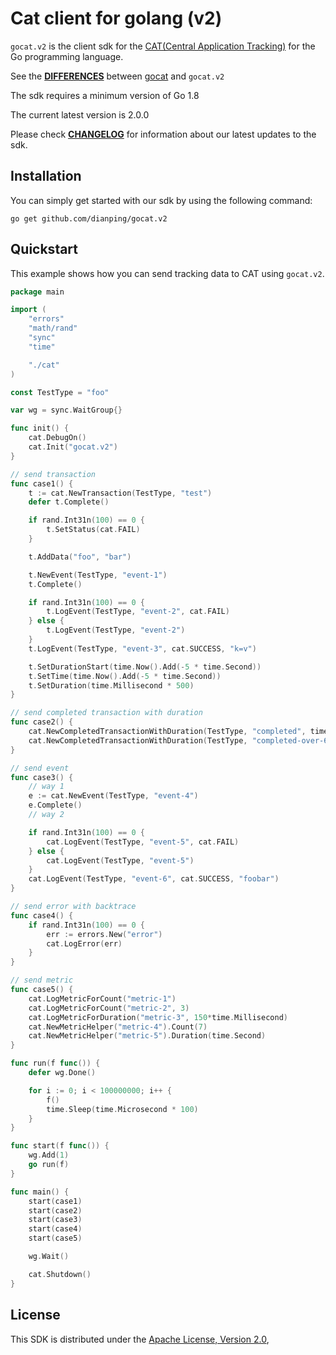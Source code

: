 # Cat client for golang (v2)

`gocat.v2` is the client sdk for the [CAT(Central Application Tracking)](https://github.com/dianping/cat) for the Go programming language.

See the [**DIFFERENCES**](DIFFERENCES.md) between [gocat](https://github.com/dianping/cat/tree/master/lib) and `gocat.v2`

The sdk requires a minimum version of Go 1.8

The current latest version is 2.0.0

Please check [**CHANGELOG**](./CHANGELOG.md) for information about our latest updates to the sdk.

## Installation

You can simply get started with our sdk by using the following command:
```
go get github.com/dianping/gocat.v2
```

## Quickstart

This example shows how you can send tracking data to CAT using `gocat.v2`.

```go
package main

import (
	"errors"
	"math/rand"
	"sync"
	"time"

	"./cat"
)

const TestType = "foo"

var wg = sync.WaitGroup{}

func init() {
	cat.DebugOn()
	cat.Init("gocat.v2")
}

// send transaction
func case1() {
	t := cat.NewTransaction(TestType, "test")
	defer t.Complete()

	if rand.Int31n(100) == 0 {
		t.SetStatus(cat.FAIL)
	}

	t.AddData("foo", "bar")

	t.NewEvent(TestType, "event-1")
	t.Complete()

	if rand.Int31n(100) == 0 {
		t.LogEvent(TestType, "event-2", cat.FAIL)
	} else {
		t.LogEvent(TestType, "event-2")
	}
	t.LogEvent(TestType, "event-3", cat.SUCCESS, "k=v")

	t.SetDurationStart(time.Now().Add(-5 * time.Second))
	t.SetTime(time.Now().Add(-5 * time.Second))
	t.SetDuration(time.Millisecond * 500)
}

// send completed transaction with duration
func case2() {
	cat.NewCompletedTransactionWithDuration(TestType, "completed", time.Second*24)
	cat.NewCompletedTransactionWithDuration(TestType, "completed-over-60s", time.Second*65)
}

// send event
func case3() {
	// way 1
	e := cat.NewEvent(TestType, "event-4")
	e.Complete()
	// way 2

	if rand.Int31n(100) == 0 {
		cat.LogEvent(TestType, "event-5", cat.FAIL)
	} else {
		cat.LogEvent(TestType, "event-5")
	}
	cat.LogEvent(TestType, "event-6", cat.SUCCESS, "foobar")
}

// send error with backtrace
func case4() {
	if rand.Int31n(100) == 0 {
		err := errors.New("error")
		cat.LogError(err)
	}
}

// send metric
func case5() {
	cat.LogMetricForCount("metric-1")
	cat.LogMetricForCount("metric-2", 3)
	cat.LogMetricForDuration("metric-3", 150*time.Millisecond)
	cat.NewMetricHelper("metric-4").Count(7)
	cat.NewMetricHelper("metric-5").Duration(time.Second)
}

func run(f func()) {
	defer wg.Done()

	for i := 0; i < 100000000; i++ {
		f()
		time.Sleep(time.Microsecond * 100)
	}
}

func start(f func()) {
	wg.Add(1)
	go run(f)
}

func main() {
	start(case1)
	start(case2)
	start(case3)
	start(case4)
	start(case5)

	wg.Wait()

	cat.Shutdown()
}

```

## License

This SDK is distributed under the [Apache License, Version 2.0](http://www.apache.org/licenses/LICENSE-2.0),
